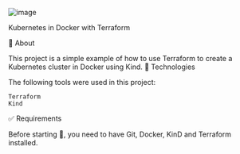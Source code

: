 ![image](https://user-images.githubusercontent.com/23049337/226205481-9508cd3a-5156-43f4-b62f-16dd93b39c04.png)

 
Kubernetes in Docker with Terraform



🎯 About

This project is a simple example of how to use Terraform to create a Kubernetes cluster in Docker using Kind.
🚀 Technologies

The following tools were used in this project:

    Terraform
    Kind

✅ Requirements

Before starting 🏁, you need to have Git, Docker, KinD and Terraform installed.

